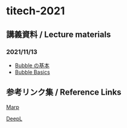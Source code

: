 # titech-2021

## 講義資料 / Lecture materials

### 2021/11/13

* [Bubble の基本](https://github.com/GuildWorks/titech-2021/raw/master/docs/Bubble1/Bubble1-jp.pdf)
* [Bubble Basics](https://github.com/GuildWorks/titech-2021/raw/master/docs/Bubble1/Bubble1-en.pdf)


## 参考リンク集 / Reference Links

[Marp](https://ktkr3d.github.io/2020/05/27/Marp-for-VS-Code/)

[DeepL](https://www.deepl.com/ja/translator)
